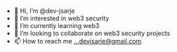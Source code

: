 - 👋 Hi, I’m @dev-jsarje
- 👀 I’m interested in web3 security
- 🌱 I’m currently learning web3
- 💞️ I’m looking to collaborate on web3 security projects
- 📫 How to reach me ...devjsarje@gmail.com

<!---
dev-jsarje/dev-jsarje is a ✨ special ✨ repository because its `README.md` (this file) appears on your GitHub profile.
You can click the Preview link to take a look at your changes.
--->
